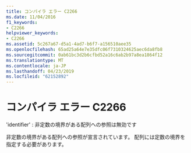 ```yaml
---
title: コンパイラ エラー C2266
ms.date: 11/04/2016
f1_keywords:
- C2266
helpviewer_keywords:
- C2266
ms.assetid: 5c267a67-d5a1-4ad7-b6f7-a156510aee35
ms.openlocfilehash: 65ad25a64e7e35dfc06f7310324625aec6da8fb8
ms.sourcegitcommit: 0ab61bc3d2b6cfbd52a16c6ab2b97a8ea1864f12
ms.translationtype: MT
ms.contentlocale: ja-JP
ms.lasthandoff: 04/23/2019
ms.locfileid: "62152892"
---
```

# <a name="compiler-error-c2266"></a>コンパイラ エラー C2266

'identifier' : 非定数の境界がある配列への参照は無効です

非定数の境界がある配列への参照が宣言されています。 配列には定数の境界を指定する必要があります。